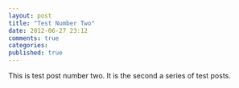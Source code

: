 ```yaml
---
layout: post
title: "Test Number Two"
date: 2012-06-27 23:12
comments: true
categories: 
published: true
---
```


This is test post number two.  It is the second a series of test posts.

